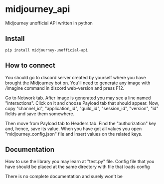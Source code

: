 # midjourney_api

Midjourney unofficial API written in python

## Install
```
pip install midjourney-unofficial-api
```

## How to connect
You should go to discord server created by yourself where you have brought the Midjourney bot on. You'll need to generate any image with /imagine command in discord web-version and press F12. 

Go to Network tab. After image is generated you may see a line named "interactions". Click on it and choose Payload tab that should appear. Now, copy "channel_id", "application_id", "guild_id", "session_id", "version", "id" fields and save them somewhere.

Then move from Payload tab to Headers tab. Find the "authorization" key and, hence, save its value. When you have got all values you open "midjourney_config.json" file and insert values on the related keys.

## Documentation
How to use the library you may learn at "test.py" file. Config file that you have should be placed at the same directory with file that loads config

There is no complete documentation and surely won't be
